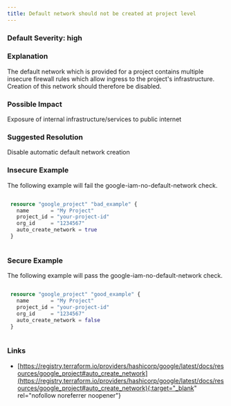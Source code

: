 ```yaml
---
title: Default network should not be created at project level
---
```


### Default Severity: <span class="severity high">high</span>

### Explanation

The default network which is provided for a project contains multiple insecure firewall rules which allow ingress to the project's infrastructure. Creation of this network should therefore be disabled.

### Possible Impact
Exposure of internal infrastructure/services to public internet

### Suggested Resolution
Disable automatic default network creation


### Insecure Example

The following example will fail the google-iam-no-default-network check.
```terraform

 resource "google_project" "bad_example" {
   name       = "My Project"
   project_id = "your-project-id"
   org_id     = "1234567"
   auto_create_network = true
 }
 
```



### Secure Example

The following example will pass the google-iam-no-default-network check.
```terraform

 resource "google_project" "good_example" {
   name       = "My Project"
   project_id = "your-project-id"
   org_id     = "1234567"
   auto_create_network = false
 }
 
```



### Links


- [https://registry.terraform.io/providers/hashicorp/google/latest/docs/resources/google_project#auto_create_network](https://registry.terraform.io/providers/hashicorp/google/latest/docs/resources/google_project#auto_create_network){:target="_blank" rel="nofollow noreferrer noopener"}



